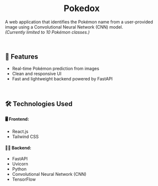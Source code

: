 # <center>Pokedox</center>

A web application that identifies the Pokémon name from a user-provided image using a Convolutional Neural Network (CNN) model.  
*(Currently limited to 10 Pokémon classes.)*

<br/>

## 🚀 Features

- Real-time Pokémon prediction from images
- Clean and responsive UI
- Fast and lightweight backend powered by FastAPI

<br/>

## 🛠️ Technologies Used

#### 🖥️ Frontend:
- React.js  
- Tailwind CSS

#### 🧑‍💻 Backend:
- FastAPI  
- Uvicorn  
- Python  
- Convolutional Neural Network (CNN)  
- TensorFlow